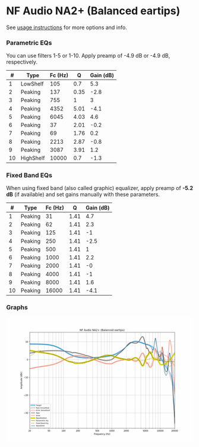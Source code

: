 # NF Audio NA2+ (Balanced eartips)
See [usage instructions](https://github.com/jaakkopasanen/AutoEq#usage) for more options and info.

### Parametric EQs
You can use filters 1-5 or 1-10. Apply preamp of -4.9 dB or -4.9 dB, respectively.

|   # | Type      |   Fc (Hz) |    Q |   Gain (dB) |
|-----|-----------|-----------|------|-------------|
|   1 | LowShelf  |       105 | 0.7  |         5.3 |
|   2 | Peaking   |       137 | 0.35 |        -2.8 |
|   3 | Peaking   |       755 | 1    |         3   |
|   4 | Peaking   |      4352 | 5.01 |        -4.1 |
|   5 | Peaking   |      6045 | 4.03 |         4.6 |
|   6 | Peaking   |        37 | 2.01 |        -0.2 |
|   7 | Peaking   |        69 | 1.76 |         0.2 |
|   8 | Peaking   |      2213 | 2.87 |        -0.8 |
|   9 | Peaking   |      3087 | 3.91 |         1.2 |
|  10 | HighShelf |     10000 | 0.7  |        -1.3 |

### Fixed Band EQs
When using fixed band (also called graphic) equalizer, apply preamp of **-5.2 dB** (if available) and set gains manually with these parameters.

|   # | Type    |   Fc (Hz) |    Q |   Gain (dB) |
|-----|---------|-----------|------|-------------|
|   1 | Peaking |        31 | 1.41 |         4.7 |
|   2 | Peaking |        62 | 1.41 |         2.3 |
|   3 | Peaking |       125 | 1.41 |        -1   |
|   4 | Peaking |       250 | 1.41 |        -2.5 |
|   5 | Peaking |       500 | 1.41 |         1   |
|   6 | Peaking |      1000 | 1.41 |         2.2 |
|   7 | Peaking |      2000 | 1.41 |        -0   |
|   8 | Peaking |      4000 | 1.41 |        -1   |
|   9 | Peaking |      8000 | 1.41 |         1.6 |
|  10 | Peaking |     16000 | 1.41 |        -4.1 |

### Graphs
![](./NF%20Audio%20NA2+%20(Balanced%20eartips).png)
